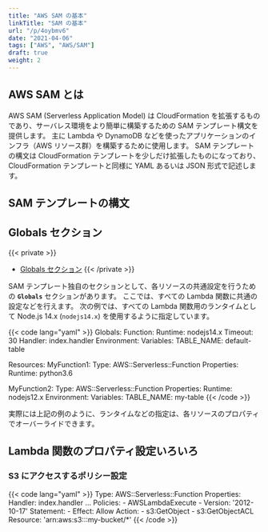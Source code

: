 ```yaml
---
title: "AWS SAM の基本"
linkTitle: "SAM の基本"
url: "/p/4oybmv6"
date: "2021-04-06"
tags: ["AWS", "AWS/SAM"]
draft: true
weight: 2
---
```


AWS SAM とは
----

AWS SAM (Serverless Application Model) は CloudFormation を拡張するものであり、サーバレス環境をより簡単に構築するための SAM テンプレート構文を提供します。
主に Lambda や DynamoDB などを使ったアプリケーションのインフラ（AWS リソース群）を構築するために使用します。
SAM テンプレートの構文は CloudFormation テンプレートを少しだけ拡張したものになっており、CloudFormation テンプレートと同様に YAML あるいは JSON 形式で記述します。


SAM テンプレートの構文
----


Globals セクション
----

{{< private >}}
- [Globals セクション](https://docs.aws.amazon.com/ja_jp/serverless-application-model/latest/developerguide/sam-specification-template-anatomy-globals.html)
{{< /private >}}

SAM テンプレート独自のセクションとして、各リソースの共通設定を行うための __`Globals`__ セクションがあります。
ここでは、すべての Lambda 関数に共通の設定などを行えます。
次の例では、すべての Lambda 関数用のランタイムとして Node.js 14.x (`nodejs14.x`) を使用するように指定しています。

{{< code lang="yaml" >}}
Globals:
  Function:
    Runtime: nodejs14.x
    Timeout: 30
    Handler: index.handler
    Environment:
      Variables:
        TABLE_NAME: default-table

Resources:
  MyFunction1:
    Type: AWS::Serverless::Function
    Properties:
      Runtime: python3.6

  MyFunction2:
    Type: AWS::Serverless::Function
    Properties:
      Runtime: nodejs12.x
      Environment:
        Variables:
          TABLE_NAME: my-table
{{< /code >}}

実際には上記の例のように、ランタイムなどの指定は、各リソースのプロパティでオーバーライドできます。



Lambda 関数のプロパティ設定いろいろ
----

### S3 にアクセスするポリシー設定

{{< code lang="yaml" >}}
Type: AWS::Serverless::Function
Properties:
  Handler: index.handler
  ...
  Policies:
    - AWSLambdaExecute
    - Version: '2012-10-17'
      Statement:
        - Effect: Allow
          Action:
            - s3:GetObject
            - s3:GetObjectACL
          Resource: 'arn:aws:s3:::my-bucket/*'
{{< /code >}}

